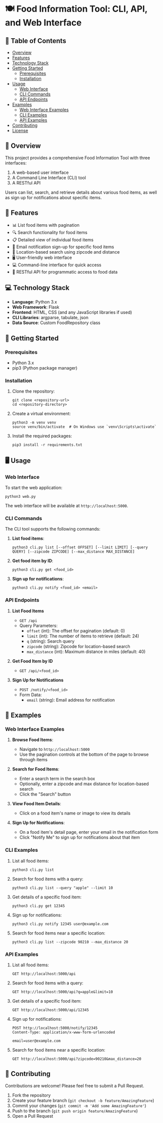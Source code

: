 # 🍽️ Food Information Tool: CLI, API, and Web Interface

## 📌 Table of Contents

- [Overview](#overview)
- [Features](#features)
- [Technology Stack](#technology-stack)
- [Getting Started](#getting-started)
  - [Prerequisites](#prerequisites)
  - [Installation](#installation)
- [Usage](#usage)
  - [Web Interface](#web-interface)
  - [CLI Commands](#cli-commands)
  - [API Endpoints](#api-endpoints)
- [Examples](#examples)
  - [Web Interface Examples](#web-interface-examples)
  - [CLI Examples](#cli-examples)
  - [API Examples](#api-examples)
- [Contributing](#contributing)
- [License](#license)

## 🌟 Overview

This project provides a comprehensive Food Information Tool with three interfaces:

1. A web-based user interface
2. A Command Line Interface (CLI) tool
3. A RESTful API

Users can list, search, and retrieve details about various food items, as well as sign up for notifications about specific items.

## 🚀 Features

- 📊 List food items with pagination
- 🔍 Search functionality for food items
- 📋 Detailed view of individual food items
- 📨 Email notification sign-up for specific food items
- 📍 Location-based search using zipcode and distance
- 🖥️ User-friendly web interface
- 💻 Command-line interface for quick access
- 🔗 RESTful API for programmatic access to food data

## 💻 Technology Stack

- **Language**: Python 3.x
- **Web Framework**: Flask
- **Frontend**: HTML, CSS (and any JavaScript libraries if used)
- **CLI Libraries**: argparse, tabulate, json
- **Data Source**: Custom FoodRepository class

## 🏁 Getting Started

### Prerequisites

- Python 3.x
- pip3 (Python package manager)

### Installation

1. Clone the repository:

   ```
   git clone <repository-url>
   cd <repository-directory>
   ```

2. Create a virtual environment:

   ```
   python3 -m venv venv
   source venv/bin/activate  # On Windows use `venv\Scripts\activate`
   ```

3. Install the required packages:
   ```
   pip3 install -r requirements.txt
   ```

## 🖥️ Usage

### Web Interface

To start the web application:

```
python3 web.py
```

The web interface will be available at `http://localhost:5000`.

### CLI Commands

The CLI tool supports the following commands:

1. **List food items**:

   ```
   python3 cli.py list [--offset OFFSET] [--limit LIMIT] [--query QUERY] [--zipcode ZIPCODE] [--max_distance MAX_DISTANCE]
   ```

2. **Get food item by ID**:

   ```
   python3 cli.py get <food_id>
   ```

3. **Sign up for notifications**:
   ```
   python3 cli.py notify <food_id> <email>
   ```

### API Endpoints

1. **List Food Items**

   - `GET /api`
   - Query Parameters:
     - `offset` (int): The offset for pagination (default: 0)
     - `limit` (int): The number of items to retrieve (default: 24)
     - `q` (string): Search query
     - `zipcode` (string): Zipcode for location-based search
     - `max_distance` (int): Maximum distance in miles (default: 40)

2. **Get Food Item by ID**

   - `GET /api/<food_id>`

3. **Sign Up for Notifications**
   - `POST /notify/<food_id>`
   - Form Data:
     - `email` (string): Email address for notification

## 📝 Examples

### Web Interface Examples

1. **Browse Food Items**:

   - Navigate to `http://localhost:5000`
   - Use the pagination controls at the bottom of the page to browse through items

2. **Search for Food Items**:

   - Enter a search term in the search box
   - Optionally, enter a zipcode and max distance for location-based search
   - Click the "Search" button

3. **View Food Item Details**:

   - Click on a food item's name or image to view its details

4. **Sign Up for Notifications**:
   - On a food item's detail page, enter your email in the notification form
   - Click "Notify Me" to sign up for notifications about that item

### CLI Examples

1. List all food items:

   ```
   python3 cli.py list
   ```

2. Search for food items with a query:

   ```
   python3 cli.py list --query "apple" --limit 10
   ```

3. Get details of a specific food item:

   ```
   python3 cli.py get 12345
   ```

4. Sign up for notifications:

   ```
   python3 cli.py notify 12345 user@example.com
   ```

5. Search for food items near a specific location:
   ```
   python3 cli.py list --zipcode 90210 --max_distance 20
   ```

### API Examples

1. List all food items:

   ```
   GET http://localhost:5000/api
   ```

2. Search for food items with a query:

   ```
   GET http://localhost:5000/api?q=apple&limit=10
   ```

3. Get details of a specific food item:

   ```
   GET http://localhost:5000/api/12345
   ```

4. Sign up for notifications:

   ```
   POST http://localhost:5000/notify/12345
   Content-Type: application/x-www-form-urlencoded

   email=user@example.com
   ```

5. Search for food items near a specific location:
   ```
   GET http://localhost:5000/api?zipcode=90210&max_distance=20
   ```

## 🤝 Contributing

Contributions are welcome! Please feel free to submit a Pull Request.

1. Fork the repository
2. Create your feature branch (`git checkout -b feature/AmazingFeature`)
3. Commit your changes (`git commit -m 'Add some AmazingFeature'`)
4. Push to the branch (`git push origin feature/AmazingFeature`)
5. Open a Pull Request
